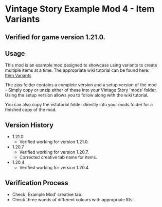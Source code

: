 # Vintage Story Example Mod 4 - Item Variants
## Verified for game version 1.21.0.

## Usage
This mod is an example mod designed to showcase using variants to create multiple items at a time. The appropriate wiki tutorial can be found here: [Item Variants](https://wiki.vintagestory.at/Modding:Content_Tutorial_Item_Variants)

The zips folder contains a complete version and a setup version of the mod - Simply copy or unzip either of these into your Vintage Story 'mods' folder.
Using the setup version allows you to follow along with the wiki tutorial.

You can also copy the vstutorial folder directly into your mods folder for a finished copy of the mod.

## Version History
 - 1.21.0
   - Verified working for version 1.21.0.
 - 1.20.7
   - Verified working for version 1.20.7.
   - Corrected creative tab name for items.
 - 1.20.4
   - Verified working for version 1.20.4.
   
## Verification Process
 - Check 'Example Mod' creative tab.
 - Check three wands of different colours with appropriate IDs.
 
 
